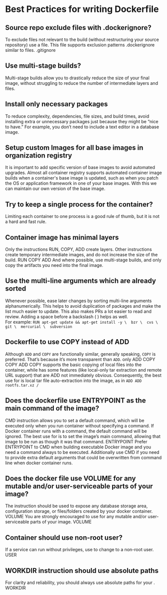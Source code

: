 # Best Practices for writing Dockerfile

## Source repo exclude files with .dockerignore?
  To exclude files not relevant to the build (without restructuring your source repository) use a  file. This file supports exclusion patterns .dockerignore similar to  files. .gitignore
 
## Use multi-stage builds?
  Multi-stage builds allow you to drastically reduce the size of your final image, without struggling to reduce the number of intermediate layers and files.

## Install only necessary packages
  To reduce complexity, dependencies, file sizes, and build times, avoid installing extra or unnecessary packages just because they might be “nice to have.” For example, you don’t need to include a text editor in a database image.

## Setup custom Images for all base images in organization registry
  It is important to add specific version of base images to avoid automated upgrades. Almost all container registry supports automated container image builds when a container's base image is updated, such as when you patch the OS or application framework in one of your base images. With this we can maintain our own version of the base image.

## Try to keep a single process for the container?
  Limiting each container to one process is a good rule of thumb, but it is not a hard and fast rule.

## Container image has minimal layers
  Only the instructions RUN, COPY, ADD create layers. Other instructions create temporary intermediate images, and do not increase the size of the build. RUN COPY ADD And where possible, use multi-stage builds, and only copy the artifacts you need into the final image. 

## Use the multi-line arguments which are already sorted
  Whenever possible, ease later changes by sorting multi-line arguments alphanumerically. This helps to avoid duplication of packages and make the list much easier to update. This also makes PRs a lot easier to read and review. Adding a space before a backslash ( ) helps as well. \
  For example:
  `RUN apt-get update && apt-get install -y \  bzr \  cvs \  git \  mercurial \  subversion`

## Dockerfile to use COPY instead of ADD

  Although `ADD` and `COPY` are functionally similar, generally speaking, `COPY` is preferred. That’s because it’s more transparent than `ADD`. only ADD COPY COPY ADD COPY supports the basic copying of local files into the container, while  has some features (like local-only tar extraction and remote URL support) that are ADD not immediately obvious. Consequently, the best use for  is local tar file auto-extraction into the image, as in `ADD ADD rootfs.tar.xz /`

## Does the dockerfile use ENTRYPOINT as the main command of the image?

  CMD instruction allows you to set a default command, which will be executed only when you run container without specifying a command. If Docker container runs with a command, the default command will be ignored.
  The best use for  is to set the image’s main command, allowing that image to be run as though it was that command. ENTRYPOINT
  Prefer ENTRYPOINT to CMD when building executable Docker image and you need a command always to be executed. Additionally use CMD if you need to provide extra default arguments that could be overwritten from command line when docker container runs.

## Does the docker file use VOLUME for any mutable and/or user-serviceable parts of your image?
  The  instruction should be used to expose any database storage area, configuration storage, or files/folders created by your docker container. VOLUME You are strongly encouraged to use  for any mutable and/or user-serviceable parts of your image. VOLUME

## Container should use non-root user?
  If a service can run without privileges, use  to change to a non-root user. USER

## WORKDIR instruction should use absolute paths
  For clarity and reliability, you should always use absolute paths for your . WORKDIR